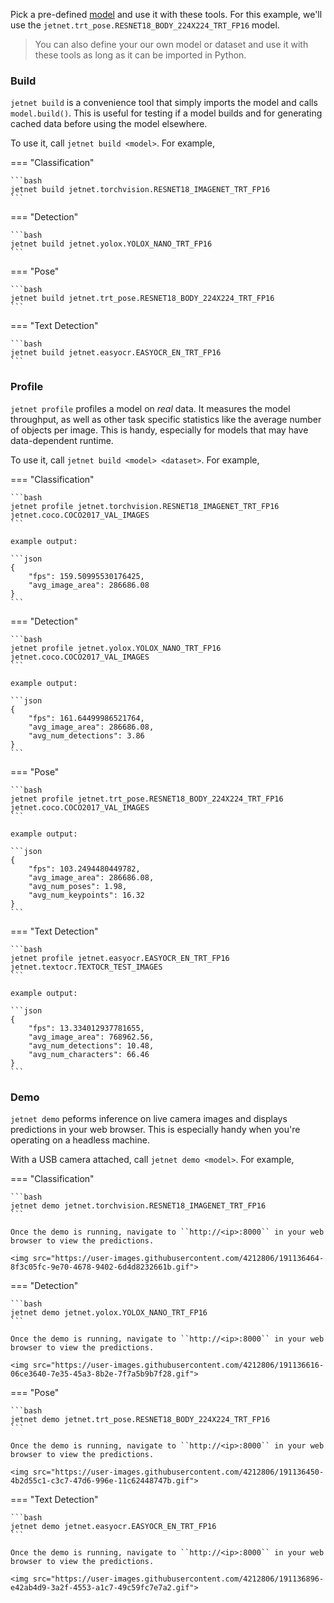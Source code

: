 Pick a pre-defined [model](models.md) and use it with these tools.
For this example, we'll use the ``jetnet.trt_pose.RESNET18_BODY_224X224_TRT_FP16`` model.

> You can also define your our own model or dataset and use it with these
> tools as long as it can be imported in Python.

### Build

``jetnet build`` is a convenience tool that simply imports the model and calls ``model.build()``.  This is useful for testing if a model builds and for generating cached data before using the model elsewhere.

To use it, call ``jetnet build <model>``.  For example,


=== "Classification"

    ```bash
    jetnet build jetnet.torchvision.RESNET18_IMAGENET_TRT_FP16
    ```

=== "Detection"

    ```bash
    jetnet build jetnet.yolox.YOLOX_NANO_TRT_FP16
    ```

=== "Pose"

    ```bash
    jetnet build jetnet.trt_pose.RESNET18_BODY_224X224_TRT_FP16
    ```

=== "Text Detection"

    ```bash
    jetnet build jetnet.easyocr.EASYOCR_EN_TRT_FP16
    ```

### Profile

``jetnet profile`` profiles a model on *real* data.  It measures the model throughput,
as well as other task specific statistics like the average number of objects per image.  This
is handy, especially for models that may have data-dependent runtime.

To use it, call ``jetnet build <model> <dataset>``.  For example,


=== "Classification"

    ```bash
    jetnet profile jetnet.torchvision.RESNET18_IMAGENET_TRT_FP16 jetnet.coco.COCO2017_VAL_IMAGES
    ```

    example output:
    
    ```json
    {
        "fps": 159.50995530176425,
        "avg_image_area": 286686.08
    }
    ```

=== "Detection"

    ```bash
    jetnet profile jetnet.yolox.YOLOX_NANO_TRT_FP16 jetnet.coco.COCO2017_VAL_IMAGES
    ```

    example output:
    
    ```json
    {
        "fps": 161.64499986521764,
        "avg_image_area": 286686.08,
        "avg_num_detections": 3.86
    }
    ```

=== "Pose"

    ```bash
    jetnet profile jetnet.trt_pose.RESNET18_BODY_224X224_TRT_FP16 jetnet.coco.COCO2017_VAL_IMAGES
    ```

    example output:

    ```json
    {
        "fps": 103.2494480449782,
        "avg_image_area": 286686.08,
        "avg_num_poses": 1.98,
        "avg_num_keypoints": 16.32
    }
    ```

=== "Text Detection"

    ```bash
    jetnet profile jetnet.easyocr.EASYOCR_EN_TRT_FP16 jetnet.textocr.TEXTOCR_TEST_IMAGES
    ```
    
    example output:

    ```json
    {
        "fps": 13.334012937781655,
        "avg_image_area": 768962.56,
        "avg_num_detections": 10.48,
        "avg_num_characters": 66.46
    }
    ```


### Demo

``jetnet demo`` peforms inference on live camera images and displays predictions in your web browser.
This is especially handy when you're operating on a headless machine.

With a USB camera attached, call ``jetnet demo <model>``.  For example,

=== "Classification"

    ```bash
    jetnet demo jetnet.torchvision.RESNET18_IMAGENET_TRT_FP16
    ```

    Once the demo is running, navigate to ``http://<ip>:8000`` in your web browser to view the predictions.

    <img src="https://user-images.githubusercontent.com/4212806/191136464-8f3c05fc-9e70-4678-9402-6d4d8232661b.gif">

=== "Detection"

    ```bash
    jetnet demo jetnet.yolox.YOLOX_NANO_TRT_FP16
    ```

    Once the demo is running, navigate to ``http://<ip>:8000`` in your web browser to view the predictions.

    <img src="https://user-images.githubusercontent.com/4212806/191136616-06ce3640-7e35-45a3-8b2e-7f7a5b9b7f28.gif">

=== "Pose"

    ```bash
    jetnet demo jetnet.trt_pose.RESNET18_BODY_224X224_TRT_FP16
    ```
    
    Once the demo is running, navigate to ``http://<ip>:8000`` in your web browser to view the predictions.

    <img src="https://user-images.githubusercontent.com/4212806/191136450-4b2d55c1-c3c7-47d6-996e-11c62448747b.gif">

=== "Text Detection"

    ```bash
    jetnet demo jetnet.easyocr.EASYOCR_EN_TRT_FP16
    ```
    
    Once the demo is running, navigate to ``http://<ip>:8000`` in your web browser to view the predictions.
    
    <img src="https://user-images.githubusercontent.com/4212806/191136896-e42ab4d9-3a2f-4553-a1c7-49c59fc7e7a2.gif">
